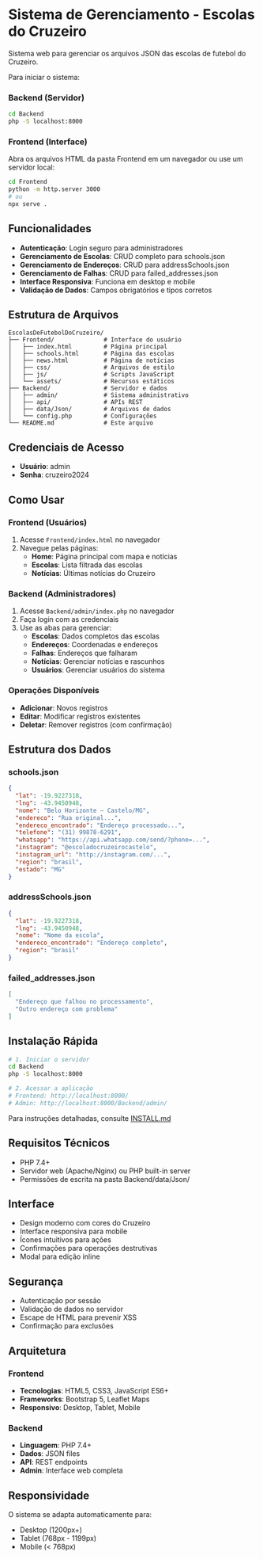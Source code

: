 # Sistema de Gerenciamento - Escolas do Cruzeiro

Sistema web para gerenciar os arquivos JSON das escolas de futebol do Cruzeiro.

Para iniciar o sistema:

### Backend (Servidor)
```bash
cd Backend
php -S localhost:8000
```

### Frontend (Interface)
Abra os arquivos HTML da pasta Frontend em um navegador ou use um servidor local:
```bash
cd Frontend
python -m http.server 3000
# ou
npx serve .
```

## Funcionalidades

- **Autenticação**: Login seguro para administradores
- **Gerenciamento de Escolas**: CRUD completo para schools.json
- **Gerenciamento de Endereços**: CRUD para addressSchools.json
- **Gerenciamento de Falhas**: CRUD para failed_addresses.json
- **Interface Responsiva**: Funciona em desktop e mobile
- **Validação de Dados**: Campos obrigatórios e tipos corretos

## Estrutura de Arquivos

```
EscolasDeFutebolDoCruzeiro/
├── Frontend/              # Interface do usuário
│   ├── index.html         # Página principal
│   ├── schools.html       # Página das escolas
│   ├── news.html          # Página de notícias
│   ├── css/               # Arquivos de estilo
│   ├── js/                # Scripts JavaScript
│   └── assets/            # Recursos estáticos
├── Backend/               # Servidor e dados
│   ├── admin/             # Sistema administrativo
│   ├── api/               # APIs REST
│   ├── data/Json/         # Arquivos de dados
│   └── config.php         # Configurações
└── README.md              # Este arquivo
```

## Credenciais de Acesso

- **Usuário**: admin
- **Senha**: cruzeiro2024

## Como Usar

### Frontend (Usuários)
1. Acesse `Frontend/index.html` no navegador
2. Navegue pelas páginas:
   - **Home**: Página principal com mapa e notícias
   - **Escolas**: Lista filtrada das escolas
   - **Notícias**: Últimas notícias do Cruzeiro

### Backend (Administradores)
1. Acesse `Backend/admin/index.php` no navegador
2. Faça login com as credenciais
3. Use as abas para gerenciar:
   - **Escolas**: Dados completos das escolas
   - **Endereços**: Coordenadas e endereços
   - **Falhas**: Endereços que falharam
   - **Notícias**: Gerenciar notícias e rascunhos
   - **Usuários**: Gerenciar usuários do sistema

### Operações Disponíveis

- **Adicionar**: Novos registros
- **Editar**: Modificar registros existentes
- **Deletar**: Remover registros (com confirmação)

## Estrutura dos Dados

### schools.json

```json
{
  "lat": -19.9227318,
  "lng": -43.9450948,
  "nome": "Belo Horizonte – Castelo/MG",
  "endereco": "Rua original...",
  "endereco_encontrado": "Endereço processado...",
  "telefone": "(31) 99878-6291",
  "whatsapp": "https://api.whatsapp.com/send/?phone=...",
  "instagram": "@escoladocruzeirocastelo",
  "instagram_url": "http://instagram.com/...",
  "region": "brasil",
  "estado": "MG"
}
```

### addressSchools.json

```json
{
  "lat": -19.9227318,
  "lng": -43.9450948,
  "nome": "Nome da escola",
  "endereco_encontrado": "Endereço completo",
  "region": "brasil"
}
```

### failed_addresses.json

```json
[
  "Endereço que falhou no processamento",
  "Outro endereço com problema"
]
```

## Instalação Rápida

```bash
# 1. Iniciar o servidor
cd Backend
php -S localhost:8000

# 2. Acessar a aplicação
# Frontend: http://localhost:8000/
# Admin: http://localhost:8000/Backend/admin/
```

Para instruções detalhadas, consulte [INSTALL.md](INSTALL.md)

## Requisitos Técnicos

- PHP 7.4+
- Servidor web (Apache/Nginx) ou PHP built-in server
- Permissões de escrita na pasta Backend/data/Json/

## Interface

- Design moderno com cores do Cruzeiro
- Interface responsiva para mobile
- Ícones intuitivos para ações
- Confirmações para operações destrutivas
- Modal para edição inline

## Segurança

- Autenticação por sessão
- Validação de dados no servidor
- Escape de HTML para prevenir XSS
- Confirmação para exclusões

## Arquitetura

### Frontend
- **Tecnologias**: HTML5, CSS3, JavaScript ES6+
- **Frameworks**: Bootstrap 5, Leaflet Maps
- **Responsivo**: Desktop, Tablet, Mobile

### Backend
- **Linguagem**: PHP 7.4+
- **Dados**: JSON files
- **API**: REST endpoints
- **Admin**: Interface web completa

## Responsividade

O sistema se adapta automaticamente para:

- Desktop (1200px+)
- Tablet (768px - 1199px)
- Mobile (< 768px)
